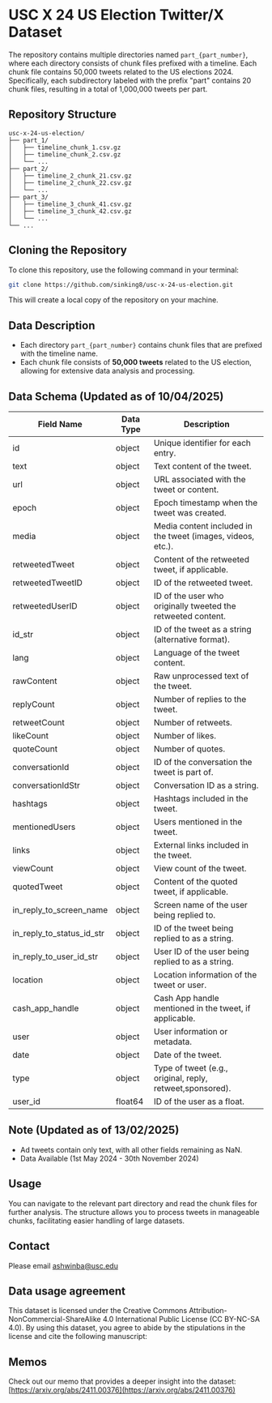 # USC X 24 US Election Twitter/X Dataset
The repository contains multiple directories named `part_{part_number}`, where each directory consists of chunk files prefixed with a timeline. Each chunk file contains 50,000 tweets related to the US elections 2024. Specifically, each subdirectory labeled with the prefix "part" contains 20 chunk files, resulting in a total of 1,000,000 tweets per part.
## Repository Structure

```
usc-x-24-us-election/
├── part_1/
│   ├── timeline_chunk_1.csv.gz
│   ├── timeline_chunk_2.csv.gz
│   └── ...
├── part_2/
│   ├── timeline_2_chunk_21.csv.gz
│   ├── timeline_2_chunk_22.csv.gz
│   └── ...
├── part_3/
│   ├── timeline_3_chunk_41.csv.gz
│   ├── timeline_3_chunk_42.csv.gz
│   └── ...
└── ...
```

## Cloning the Repository

To clone this repository, use the following command in your terminal:

```bash
git clone https://github.com/sinking8/usc-x-24-us-election.git
```

This will create a local copy of the repository on your machine.

## Data Description

- Each directory `part_{part_number}` contains chunk files that are prefixed with the timeline name.
- Each chunk file consists of **50,000 tweets** related to the US election, allowing for extensive data analysis and processing.

## Data Schema (Updated as of 10/04/2025)

| **Field Name**                  | **Data Type**          | **Description**                                                     |
|----------------------------------|-----------------------|---------------------------------------------------------------------|
| id                               | object                | Unique identifier for each entry.                                   |
| text                             | object                | Text content of the tweet.                                         |
| url                              | object                | URL associated with the tweet or content.                         |
| epoch                            | object                | Epoch timestamp when the tweet was created.                       |
| media                            | object                | Media content included in the tweet (images, videos, etc.).      |
| retweetedTweet                   | object                | Content of the retweeted tweet, if applicable.                    |
| retweetedTweetID                 | object                | ID of the retweeted tweet.                                         |
| retweetedUserID                  | object                | ID of the user who originally tweeted the retweeted content.      |
| id_str                           | object                | ID of the tweet as a string (alternative format).                 |
| lang                             | object                | Language of the tweet content.                                     |
| rawContent                       | object                | Raw unprocessed text of the tweet.                                 |
| replyCount                       | object                | Number of replies to the tweet.                                    |
| retweetCount                     | object                | Number of retweets.                                               |
| likeCount                        | object                | Number of likes.                                                  |
| quoteCount                       | object                | Number of quotes.                                                 |
| conversationId                   | object                | ID of the conversation the tweet is part of.                      |
| conversationIdStr                | object                | Conversation ID as a string.                                      |
| hashtags                         | object                | Hashtags included in the tweet.                                   |
| mentionedUsers                   | object                | Users mentioned in the tweet.                                     |
| links                            | object                | External links included in the tweet.                             |
| viewCount                        | object                | View count of the tweet.                                          |
| quotedTweet                      | object                | Content of the quoted tweet, if applicable.                       |
| in_reply_to_screen_name          | object                | Screen name of the user being replied to.                         |
| in_reply_to_status_id_str        | object                | ID of the tweet being replied to as a string.                     |
| in_reply_to_user_id_str          | object                | User ID of the user being replied to as a string.                 |
| location                         | object                | Location information of the tweet or user.                       |
| cash_app_handle                  | object                | Cash App handle mentioned in the tweet, if applicable.           |
| user                             | object                | User information or metadata.                                     |
| date                             | object                | Date of the tweet.                                                |
| type                            | object                | Type of tweet (e.g., original, reply, retweet,sponsored).                 |
| user_id                         | float64              | ID of the user as a float.                                       |

## Note (Updated as of 13/02/2025)
- Ad tweets contain only text, with all other fields remaining as NaN.
- Data Available (1st May 2024 - 30th November 2024)


## Usage

You can navigate to the relevant part directory and read the chunk files for further analysis. The structure allows you to process tweets in manageable chunks, facilitating easier handling of large datasets.

## Contact 
Please email ashwinba@usc.edu

## Data usage agreement
This dataset is licensed under the Creative Commons Attribution-NonCommercial-ShareAlike 4.0 International Public License (CC BY-NC-SA 4.0). By using this dataset, you agree to abide by the stipulations in the license and cite the following manuscript:

## Memos
Check out our memo that provides a deeper insight into the dataset: [https://arxiv.org/abs/2411.00376](https://arxiv.org/abs/2411.00376)